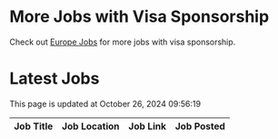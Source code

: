 # More Jobs with Visa Sponsorship

Check out [Europe Jobs](https://github.com/sureshparimi/europejobs#latest-jobs) for more jobs with visa sponsorship.

# Latest Jobs

This page is updated at October 26, 2024 09:56:19

| Job Title | Job Location | Job Link | Job Posted |
| --- | --- | --- | --- |
